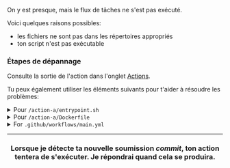 On y est presque, mais le flux de tâches ne s'est pas exécuté.

Voici quelques raisons possibles:
- les fichiers ne sont pas dans les répertoires appropriés
- ton script n'est pas exécutable

### Étapes de dépannage

Consulte la sortie de l'action dans l'onglet [Actions]({{repo}}/actions).

Tu peux également utiliser les éléments suivants pour t'aider à résoudre les problèmes:
<details><summary>Pour <code>/action-a/entrypoint.sh</code></summary>

| Problème                                             | Solution                                                                                                                                                                                           |
|------------------------------------------------------|----------------------------------------------------------------------------------------------------------------------------------------------------------------------------------------------------|
| Le fichier n'est pas appelé `entrypoint.sh` (respecter la casse). | Renomme le fichier à l'aide du [UI](https://help.github.com/articles/renaming-a-file/) ou [ton CLI](https://help.github.com/articles/renaming-a-file-using-the-command-line/).                         |
| Le répertoire `action-a` n'existe pas.              | [Crée le répertoire `action-a`](https://help.github.com/articles/creating-new-files/) et [bouge `entrypoint.sh`](https://help.github.com/articles/moving-a-file-to-a-new-location/) vers `action-a`. |
| Le script `entrypoint.sh` n'est pas à l'intérieur du répertoire `action-a`. | [Bouge `entrypoint.sh`](https://help.github.com/articles/moving-a-file-to-a-new-location/) vers `action-a`.                                                                                          |
</details>

<details><summary>Pour <code>/action-a/Dockerfile</code></summary>

| Problème                                             | Solution                                                                                                                                                                                           |
|------------------------------------------------------|----------------------------------------------------------------------------------------------------------------------------------------------------------------------------------------------------|
| Le fichier n'est pas appelé `Dockerfile` (respecter la casse). | Renomme le fichier à l'aide du [UI](https://help.github.com/articles/renaming-a-file/) ou [ton CLI](https://help.github.com/articles/renaming-a-file-using-the-command-line/).                         |
| Le répertoire `action-a` n'existe pas.              | [Crée le répertoire `action-a`](https://help.github.com/articles/creating-new-files/) et [bouge le `Dockerfile`](https://help.github.com/articles/moving-a-file-to-a-new-location/) vers `action-a`. |
| Le `Dockerfile` n'est pas à l'intérieur du répertoire `action-a`. | [Bouge le `Dockerfile`](https://help.github.com/articles/moving-a-file-to-a-new-location/) vers `action-a`.                                                                                          |
</details>

<details><summary>For <code>.github/workflows/main.yml</code></summary>

| Problème                                             | Solution                                                                                                                                                                                           |
|------------------------------------------------------|----------------------------------------------------------------------------------------------------------------------------------------------------------------------------------------------------|
| Le fichier n'est pas appelé `main.yml` (respecter la casse). | Renomme le fichier à l'aide du [UI](https://help.github.com/articles/renaming-a-file/) ou [ton CLI](https://help.github.com/articles/renaming-a-file-using-the-command-line/).                         |
| Le répertoire `.github` n'existe pas.              | [Crée le répertoire `.github`](https://help.github.com/articles/creating-new-files/) et [bouge `main.yml`](https://help.github.com/articles/moving-a-file-to-a-new-location/) vers `.github`. |
| Le fichier `main.yml` n'est pas à l'intérieur du répertoire `.github`. | [Bouge `main.yml`](https://help.github.com/articles/moving-a-file-to-a-new-location/) vers `.github`.                                                                                          |
</details>

<hr>
<h3 align = "center"> Lorsque je détecte ta nouvelle soumission <i>commit</i>, ton action tentera de s'exécuter. Je répondrai quand cela se produira. </h3>

